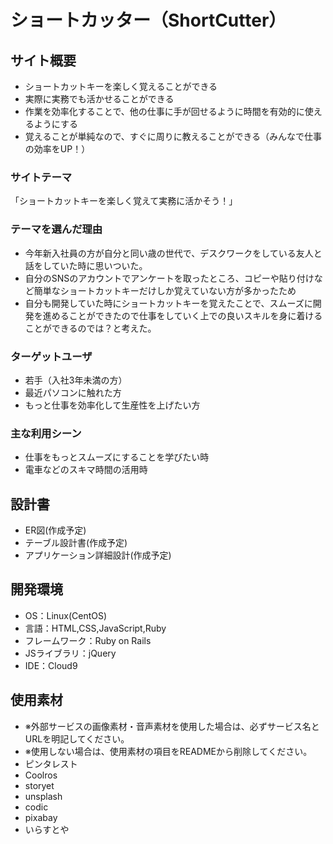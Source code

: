 # ショートカッター（ShortCutter）

## サイト概要
 - ショートカットキーを楽しく覚えることができる
 - 実際に実務でも活かせることができる
 - 作業を効率化することで、他の仕事に手が回せるように時間を有効的に使えるようにする
 - 覚えることが単純なので、すぐに周りに教えることができる（みんなで仕事の効率をUP！）
### サイトテーマ
「ショートカットキーを楽しく覚えて実務に活かそう！」

### テーマを選んだ理由
 - 今年新入社員の方が自分と同い歳の世代で、デスクワークをしている友人と話をしていた時に思いついた。
 - 自分のSNSのアカウントでアンケートを取ったところ、コピーや貼り付けなど簡単なショートカットキーだけしか覚えていない方が多かったため
 - 自分も開発していた時にショートカットキーを覚えたことで、スムーズに開発を進めることができたので仕事をしていく上での良いスキルを身に着けることができるのでは？と考えた。

### ターゲットユーザ
 - 若手（入社3年未満の方）
 - 最近パソコンに触れた方
 - もっと仕事を効率化して生産性を上げたい方

### 主な利用シーン
 - 仕事をもっとスムーズにすることを学びたい時
 - 電車などのスキマ時間の活用時

## 設計書
 - ER図(作成予定)
 - テーブル設計書(作成予定)
 - アプリケーション詳細設計(作成予定)

## 開発環境
- OS：Linux(CentOS)
- 言語：HTML,CSS,JavaScript,Ruby
- フレームワーク：Ruby on Rails
- JSライブラリ：jQuery
- IDE：Cloud9

## 使用素材
- ※外部サービスの画像素材・音声素材を使用した場合は、必ずサービス名とURLを明記してください。
- ※使用しない場合は、使用素材の項目をREADMEから削除してください。
- ピンタレスト
- Coolros
- storyet
- unsplash
- codic
- pixabay
- いらすとや
